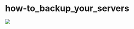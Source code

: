 # how-to_backup_your_servers

![](https://static.vecteezy.com/system/resources/previews/008/258/640/original/desktop-and-cloud-server-email-data-transfer-free-vector.jpg)
